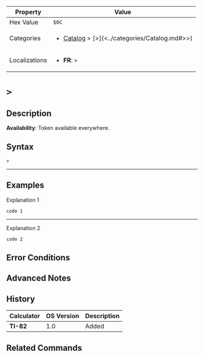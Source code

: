 | Property      | Value |
|---------------|-------|
| Hex Value     | `$6C`|
| Categories    | <ul><li>[Catalog](<../categories/Catalog.md>) > [>](<../categories/Catalog.md#>>)</li></ul> |
| Localizations | <ul><li><b>FR</b>: `>`</li></ul> |

# `>`

## Description



<b>Availability</b>: Token available everywhere.

## Syntax
`>`

<hr>

## Examples

Explanation 1
```ti-basic
code 1
```
---
Explanation 2
```ti-basic
code 2
```

## Error Conditions


## Advanced Notes


## History
| Calculator | OS Version | Description |
|------------|------------|-------------|
| <b>TI-82</b> | 1.0 | Added

## Related Commands

    